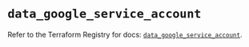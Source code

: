 # `data_google_service_account`

Refer to the Terraform Registry for docs: [`data_google_service_account`](https://registry.terraform.io/providers/hashicorp/google/6.18.1/docs/data-sources/service_account).
